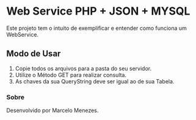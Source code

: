 # Web Service PHP + JSON + MYSQL

Este projeto tem o intuito de exemplificar e entender como funciona um WebService.


## Modo de Usar

1. Copie todos os arquivos para a pasta do seu servidor.
2. Utilize o Método GET para realizar consulta.
3. As chaves da sua QueryString deve ser igual ao de sua Tabela.


### Sobre
Desenvolvido por Marcelo Menezes.
